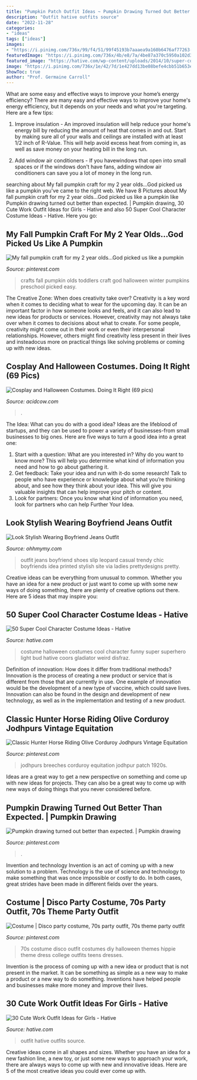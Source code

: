 ```yaml
---
title: "Pumpkin Patch Outfit Ideas ~ Pumpkin Drawing Turned Out Better Than Expected."
description: "Outfit hative outfits source"
date: "2022-11-28"
categories:
- "ideas"
tags: ["ideas"]
images:
- "https://i.pinimg.com/736x/99/f4/51/99f45193b7aaaea9a160b6476af77263--pumpkin-drawing-pumpkins.jpg"
featuredImage: "https://i.pinimg.com/736x/4b/e8/7a/4be87a370c5950a102d30879d7d2c77f--fall-pumpkin-crafts-fall-pumpkins.jpg"
featured_image: "https://hative.com/wp-content/uploads/2014/10/super-cool-costume-ideas/47-funny-costume.jpg"
image: "https://i.pinimg.com/736x/1e/42/7d/1e427dd13be08befe4cbb51b653e86f7.jpg"
ShowToc: true
author: "Prof. Germaine Carroll"
---
```



What are some easy and effective ways to improve your home’s energy efficiency?
There are many easy and effective ways to improve your home's energy efficiency, but it depends on your needs and what you're targeting. Here are a few tips:
1. Improve insulation - An improved insulation will help reduce your home's energy bill by reducing the amount of heat that comes in and out. Start by making sure all of your walls and ceilings are installed with at least 1/2 inch of R-Value. This will help avoid excess heat from coming in, as well as save money on your heating bill in the long run.

2. Add window air conditioners - If you havewindows that open into small spaces or if the windows don't have fans, adding window air conditioners can save you a lot of money in the long run.

	

		
searching about My fall pumpkin craft for my 2 year olds...God picked us like a pumpkin you've came to the right web. We have 8 Pictures about My fall pumpkin craft for my 2 year olds...God picked us like a pumpkin like Pumpkin drawing turned out better than expected. | Pumpkin drawing, 30 Cute Work Outfit Ideas for Girls - Hative and also 50 Super Cool Character Costume Ideas - Hative. Here you go:
		
    
## My Fall Pumpkin Craft For My 2 Year Olds...God Picked Us Like A Pumpkin

<img loading=lazy src="https://i.pinimg.com/736x/4b/e8/7a/4be87a370c5950a102d30879d7d2c77f--fall-pumpkin-crafts-fall-pumpkins.jpg" onerror="this.onerror=null;this.src='https://tse4.mm.bing.net/th?id=OIP.Nt2pJWFd7tm9tBLOgPnbvQDYEg&amp;pid=15.1';" alt="My fall pumpkin craft for my 2 year olds...God picked us like a pumpkin">

_Source: pinterest.com_

>crafts fall pumpkin olds toddlers craft god halloween winter pumpkins preschool picked easy. 

	

The Creative Zone: When does creativity take over?
Creativity is a key word when it comes to deciding what to wear for the upcoming day. It can be an important factor in how someone looks and feels, and it can also lead to new ideas for products or services. However, creativity may not always take over when it comes to decisions about what to create. For some people, creativity might come out in their work or even their interpersonal relationships. However, others might find creativity less present in their lives and insteadocus more on practical things like solving problems or coming up with new ideas.

    
## Cosplay And Halloween Costumes. Doing It Right (69 Pics)

<img loading=lazy src="https://cdn.acidcow.com/pics/20130520/ordinary_people_transformed_with_excellent_makeup_52.jpg" onerror="this.onerror=null;this.src='https://tse2.mm.bing.net/th?id=OIP.YuCUPL3oDsoNQC7aPbRmdQAAAA&amp;pid=15.1';" alt="Cosplay and Halloween Costumes. Doing It Right (69 pics)">

_Source: acidcow.com_

>. 

	

The Idea: What can you do with a good idea?
Ideas are the lifeblood of startups, and they can be used to power a variety of businesses-from small businesses to big ones. Here are five ways to turn a good idea into a great one:
1. Start with a question: What are you interested in? Why do you want to know more? This will help you determine what kind of information you need and how to go about gathering it.
2. Get feedback: Take your idea and run with it-do some research! Talk to people who have experience or knowledge about what you’re thinking about, and see how they think about your idea. This will give you valuable insights that can help improve your pitch or content.
3. Look for partners: Once you know what kind of information you need, look for partners who can help Further Your Idea.

    
## Look Stylish Wearing Boyfriend Jeans Outfit

<img loading=lazy src="http://ohhmymy.com/wp-content/uploads/2015/09/Trendy-Outfit-Idea-with-Boyfriend-Jeans.jpg" onerror="this.onerror=null;this.src='https://tse2.mm.bing.net/th?id=OIP.jwU6Ycs2FqZ7GUf0p9B7tAHaK3&amp;pid=15.1';" alt="Look Stylish Wearing Boyfriend Jeans Outfit">

_Source: ohhmymy.com_

>outfit jeans boyfriend shoes slip leopard casual trendy chic boyfriends idea printed stylish site via ladies prettydesigns pretty. 

	

Creative ideas can be everything from unusual to common. Whether you have an idea for a new product or just want to come up with some new ways of doing something, there are plenty of creative options out there. Here are 5 ideas that may inspire you: 

    
## 50 Super Cool Character Costume Ideas - Hative

<img loading=lazy src="https://hative.com/wp-content/uploads/2014/10/super-cool-costume-ideas/47-funny-costume.jpg" onerror="this.onerror=null;this.src='https://tse1.mm.bing.net/th?id=OIP.QpTAJJJJRZa91_Eakj14ZwHaNw&amp;pid=15.1';" alt="50 Super Cool Character Costume Ideas - Hative">

_Source: hative.com_

>costume halloween costumes cool character funny super superhero light bud hative coors gladiator weird disfraz. 

	

Definition of innovation: How does it differ from traditional methods?
Innovation is the process of creating a new product or service that is different from those that are currently in use. One example of innovation would be the development of a new type of vaccine, which could save lives. Innovation can also be found in the design and development of new technology, as well as in the implementation and testing of a new product.

    
## Classic Hunter Horse Riding Olive Corduroy Jodhpurs Vintage Equitation

<img loading=lazy src="https://i.pinimg.com/736x/26/c3/6d/26c36dbc72b2fcc02b2b61e46206a5c3.jpg" onerror="this.onerror=null;this.src='https://tse4.mm.bing.net/th?id=OIP.NkUzRRen98qHdw9PNxpYNQHaKe&amp;pid=15.1';" alt="Classic Hunter Horse Riding Olive Corduroy Jodhpurs Vintage Equitation">

_Source: pinterest.com_

>jodhpurs breeches corduroy equitation jodhpur patch 1920s. 

	

Ideas are a great way to get a new perspective on something and come up with new ideas for projects. They can also be a great way to come up with new ways of doing things that you never considered before.

    
## Pumpkin Drawing Turned Out Better Than Expected. | Pumpkin Drawing

<img loading=lazy src="https://i.pinimg.com/736x/99/f4/51/99f45193b7aaaea9a160b6476af77263--pumpkin-drawing-pumpkins.jpg" onerror="this.onerror=null;this.src='https://tse3.mm.bing.net/th?id=OIP.Qfrp91RnLWrEV9x-1Ehi3QHaJ3&amp;pid=15.1';" alt="Pumpkin drawing turned out better than expected. | Pumpkin drawing">

_Source: pinterest.com_

>. 

	

Invention and technology
Invention is an act of coming up with a new solution to a problem. Technology is the use of science and technology to make something that was once impossible or costly to do. In both cases, great strides have been made in different fields over the years.

    
## Costume | Disco Party Costume, 70s Party Outfit, 70s Theme Party Outfit

<img loading=lazy src="https://i.pinimg.com/736x/1e/42/7d/1e427dd13be08befe4cbb51b653e86f7.jpg" onerror="this.onerror=null;this.src='https://tse4.mm.bing.net/th?id=OIP.CGNhd0rjNFrtfipYue_Y7wHaJ4&amp;pid=15.1';" alt="Costume | Disco party costume, 70s party outfit, 70s theme party outfit">

_Source: pinterest.com_

>70s costume disco outfit costumes diy halloween themes hippie theme dress college outfits teens dresses. 

	

Invention is the process of coming up with a new idea or product that is not present in the market. It can be something as simple as a new way to make a product or a new way to do something. Inventions have helped people and businesses make more money and improve their lives.

    
## 30 Cute Work Outfit Ideas For Girls - Hative

<img loading=lazy src="https://hative.com/wp-content/uploads/2015/02/work-outfit-ideas/7-cute-work-outfit-ideas-for-girls.jpg" onerror="this.onerror=null;this.src='https://tse2.mm.bing.net/th?id=OIP.Ba2zC4lbKuhRWZLHuWjyZgHaLH&amp;pid=15.1';" alt="30 Cute Work Outfit Ideas for Girls - Hative">

_Source: hative.com_

>outfit hative outfits source. 

	

Creative ideas come in all shapes and sizes. Whether you have an idea for a new fashion line, a new toy, or just some new ways to approach your work, there are always ways to come up with new and innovative ideas. Here are 5 of the most creative ideas you could ever come up with.

